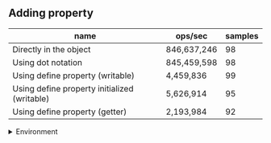 ## Adding property

|name|ops/sec|samples|
|-|-|-|
|Directly in the object|846,637,246|98|
|Using dot notation|845,459,598|98|
|Using define property (writable)|4,459,836|99|
|Using define property initialized (writable)|5,626,914|95|
|Using define property (getter)|2,193,984|92|


<details>
<summary>Environment</summary>

* __Machine:__ linux x64 | 4 vCPUs | 7.6GB Mem
* __Run:__ Mon Nov 06 2023 14:48:35 GMT+0000 (Coordinated Universal Time)
</details>

<!--
{"environment":{"platform":"linux","arch":"x64","cpus":4,"totalMemory":7.6085662841796875},"benchmarks":[{"name":"Directly in the object","opsSec":846637246.0334784,"samples":9},{"name":"Using dot notation","opsSec":845459598.1746011,"samples":5},{"name":"Using define property (writable)","opsSec":4459835.9063445525,"samples":5},{"name":"Using define property initialized (writable)","opsSec":5626913.739952738,"samples":4},{"name":"Using define property (getter)","opsSec":2193984.125529026,"samples":6}]}-->
